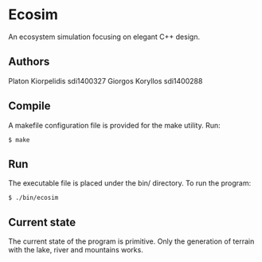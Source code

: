 # Ecosim
An ecosystem simulation focusing on elegant C++ design.

## Authors
Platon Kiorpelidis sdi1400327
Giorgos Koryllos sdi1400288

## Compile
A makefile configuration file is provided for the make utility.
Run:
```
$ make
```

## Run
The executable file is placed under the bin/ directory.
To run the program:
```
$ ./bin/ecosim
```

## Current state
The current state of the program is primitive.
Only the generation of terrain with the lake, river and mountains works.
